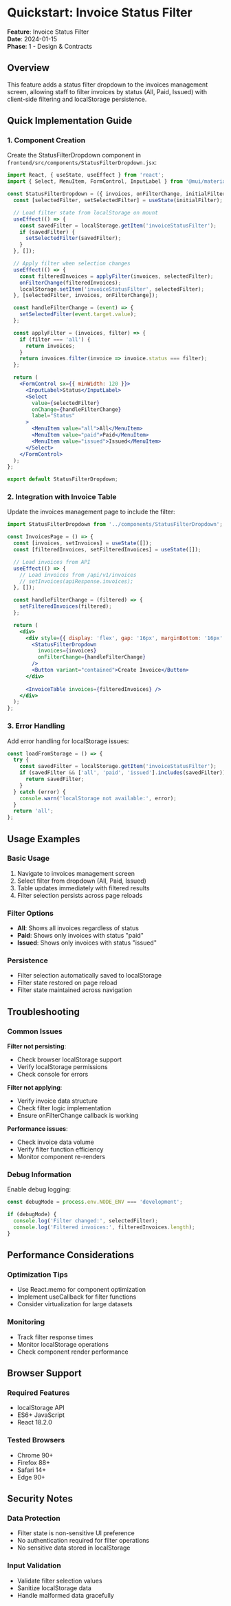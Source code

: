 # Quickstart: Invoice Status Filter

**Feature**: Invoice Status Filter  
**Date**: 2024-01-15  
**Phase**: 1 - Design & Contracts

## Overview

This feature adds a status filter dropdown to the invoices management screen, allowing staff to filter invoices by status (All, Paid, Issued) with client-side filtering and localStorage persistence.

## Quick Implementation Guide

### 1. Component Creation

Create the StatusFilterDropdown component in `frontend/src/components/StatusFilterDropdown.jsx`:

```jsx
import React, { useState, useEffect } from 'react';
import { Select, MenuItem, FormControl, InputLabel } from '@mui/material';

const StatusFilterDropdown = ({ invoices, onFilterChange, initialFilter = 'all' }) => {
  const [selectedFilter, setSelectedFilter] = useState(initialFilter);

  // Load filter state from localStorage on mount
  useEffect(() => {
    const savedFilter = localStorage.getItem('invoiceStatusFilter');
    if (savedFilter) {
      setSelectedFilter(savedFilter);
    }
  }, []);

  // Apply filter when selection changes
  useEffect(() => {
    const filteredInvoices = applyFilter(invoices, selectedFilter);
    onFilterChange(filteredInvoices);
    localStorage.setItem('invoiceStatusFilter', selectedFilter);
  }, [selectedFilter, invoices, onFilterChange]);

  const handleFilterChange = (event) => {
    setSelectedFilter(event.target.value);
  };

  const applyFilter = (invoices, filter) => {
    if (filter === 'all') {
      return invoices;
    }
    return invoices.filter(invoice => invoice.status === filter);
  };

  return (
    <FormControl sx={{ minWidth: 120 }}>
      <InputLabel>Status</InputLabel>
      <Select
        value={selectedFilter}
        onChange={handleFilterChange}
        label="Status"
      >
        <MenuItem value="all">All</MenuItem>
        <MenuItem value="paid">Paid</MenuItem>
        <MenuItem value="issued">Issued</MenuItem>
      </Select>
    </FormControl>
  );
};

export default StatusFilterDropdown;
```

### 2. Integration with Invoice Table

Update the invoices management page to include the filter:

```jsx
import StatusFilterDropdown from '../components/StatusFilterDropdown';

const InvoicesPage = () => {
  const [invoices, setInvoices] = useState([]);
  const [filteredInvoices, setFilteredInvoices] = useState([]);

  // Load invoices from API
  useEffect(() => {
    // Load invoices from /api/v1/invoices
    // setInvoices(apiResponse.invoices);
  }, []);

  const handleFilterChange = (filtered) => {
    setFilteredInvoices(filtered);
  };

  return (
    <div>
      <div style={{ display: 'flex', gap: '16px', marginBottom: '16px' }}>
        <StatusFilterDropdown
          invoices={invoices}
          onFilterChange={handleFilterChange}
        />
        <Button variant="contained">Create Invoice</Button>
      </div>
      
      <InvoiceTable invoices={filteredInvoices} />
    </div>
  );
};
```

### 3. Error Handling

Add error handling for localStorage issues:

```jsx
const loadFromStorage = () => {
  try {
    const savedFilter = localStorage.getItem('invoiceStatusFilter');
    if (savedFilter && ['all', 'paid', 'issued'].includes(savedFilter)) {
      return savedFilter;
    }
  } catch (error) {
    console.warn('localStorage not available:', error);
  }
  return 'all';
};
```

## Usage Examples

### Basic Usage
1. Navigate to invoices management screen
2. Select filter from dropdown (All, Paid, Issued)
3. Table updates immediately with filtered results
4. Filter selection persists across page reloads

### Filter Options
- **All**: Shows all invoices regardless of status
- **Paid**: Shows only invoices with status "paid"
- **Issued**: Shows only invoices with status "issued"

### Persistence
- Filter selection automatically saved to localStorage
- Filter state restored on page reload
- Filter state maintained across navigation

## Troubleshooting

### Common Issues

**Filter not persisting**:
- Check browser localStorage support
- Verify localStorage permissions
- Check console for errors

**Filter not applying**:
- Verify invoice data structure
- Check filter logic implementation
- Ensure onFilterChange callback is working

**Performance issues**:
- Check invoice data volume
- Verify filter function efficiency
- Monitor component re-renders

### Debug Information

Enable debug logging:
```jsx
const debugMode = process.env.NODE_ENV === 'development';

if (debugMode) {
  console.log('Filter changed:', selectedFilter);
  console.log('Filtered invoices:', filteredInvoices.length);
}
```

## Performance Considerations

### Optimization Tips
- Use React.memo for component optimization
- Implement useCallback for filter functions
- Consider virtualization for large datasets

### Monitoring
- Track filter response times
- Monitor localStorage operations
- Check component render performance

## Browser Support

### Required Features
- localStorage API
- ES6+ JavaScript
- React 18.2.0

### Tested Browsers
- Chrome 90+
- Firefox 88+
- Safari 14+
- Edge 90+

## Security Notes

### Data Protection
- Filter state is non-sensitive UI preference
- No authentication required for filter operations
- No sensitive data stored in localStorage

### Input Validation
- Validate filter selection values
- Sanitize localStorage data
- Handle malformed data gracefully
